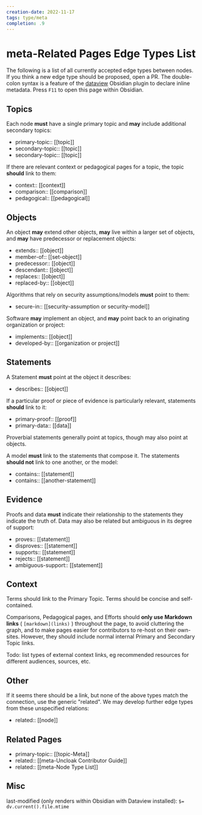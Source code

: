 ```yaml
---
creation-date: 2022-11-17
tags: type/meta
completion: .9
---
```

# meta-Related Pages Edge Types List
The following is a list of all currently accepted edge types between nodes. If you think a new edge type should be proposed, open a PR. The double-colon syntax is a feature of the [dataview](https://github.com/blacksmithgu/obsidian-dataview) Obsidian plugin to declare inline metadata. Press `F11` to open this page within Obsidian.

## Topics
Each node **must** have a single primary topic and **may** include additional secondary topics:
- primary-topic:: \[\[topic\]\]
- secondary-topic:: \[\[topic\]\]
- secondary-topic:: \[\[topic\]\]

If there are relevant context or pedagogical pages for a topic, the topic **should** link to them:
- context:: \[\[context\]\]
- comparison:: \[\[comparison\]\]
- pedagogical:: \[\[pedagogical\]\]

## Objects
An object **may** extend other objects, **may** live within a larger set of objects, and **may** have predecessor or replacement objects:
- extends:: \[\[object\]\]
- member-of:: \[\[set-object\]\]
- predecessor:: \[\[object\]\]
- descendant:: \[\[object\]\]
- replaces:: \[\[object\]\]
- replaced-by:: \[\[object\]\]

Algorithms that rely on security assumptions/models **must** point to them:
- secure-in:: \[\[security-assumption or security-model\]\]

Software **may** implement an object, and **may** point back to an originating organization or project:
- implements:: \[\[object\]\]
- developed-by:: \[\[organization or project\]\] 

## Statements
A Statement **must** point at the object it describes:
- describes:: \[\[object\]\]

If a particular proof or piece of evidence is particularly relevant, statements **should** link to it:
- primary-proof:: \[\[proof\]\]
- primary-data:: \[\[data\]\]

Proverbial statements generally point at topics, though may also point at objects. 

A model **must** link to the statements that compose it. The statements **should not** link to one another, or the model:
- contains:: \[\[statement\]\]
- contains:: \[\[another-statement\]\]

## Evidence
Proofs and data **must** indicate their relationship to the statements they indicate the truth of. Data may also be related but ambiguous in its degree of support:
- proves:: \[\[statement\]\]
- disproves:: \[\[statement\]\]
- supports:: \[\[statement\]\]
- rejects:: \[\[statement\]\]
- ambiguous-support:: \[\[statement\]\]

## Context
Terms should link to the Primary Topic. Terms should be concise and self-contained.

Comparisons, Pedagogical pages, and Efforts should **only use Markdown links** ( `[markdown](links)` ) throughout the page, to avoid cluttering the graph, and to make pages easier for contributors to re-host on their own-sites. However, they should include normal internal Primary and Secondary Topic links.

Todo: list types of external context links, eg recommended resources for different audiences, sources, etc.


## Other
If it seems there should be a link, but none of the above types match the connection, use the generic "related". We may develop further edge types from these unspecified relations:
- related:: \[\[node\]\]

## Related Pages
- primary-topic:: [[topic-Meta]]
- related:: [[meta-Uncloak Contributor Guide]]
- related:: [[meta-Node Type List]]

## Misc
last-modified (only renders within Obsidian with Dataview installed): `$= dv.current().file.mtime`
